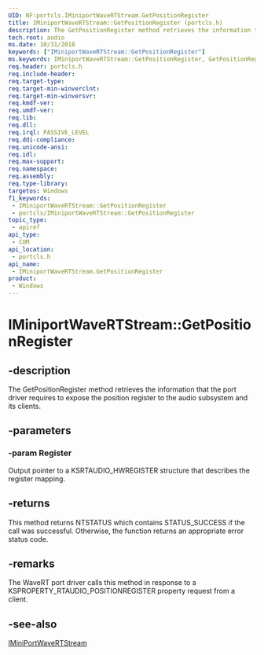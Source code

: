 ```yaml
---
UID: NF:portcls.IMiniportWaveRTStream.GetPositionRegister
title: IMiniportWaveRTStream::GetPositionRegister (portcls.h)
description: The GetPositionRegister method retrieves the information that the port driver requires to expose the position register to the audio subsystem and its clients.
tech.root: audio
ms.date: 10/31/2018
keywords: ["IMiniportWaveRTStream::GetPositionRegister"]
ms.keywords: IMiniportWaveRTStream::GetPositionRegister, GetPositionRegister, IMiniportWaveRTStream.GetPositionRegister, IMiniportWaveRTStream::GetPositionRegister, IMiniportWaveRTStream.GetPositionRegister
req.header: portcls.h
req.include-header: 
req.target-type: 
req.target-min-winverclnt: 
req.target-min-winversvr: 
req.kmdf-ver: 
req.umdf-ver: 
req.lib: 
req.dll: 
req.irql: PASSIVE_LEVEL
req.ddi-compliance: 
req.unicode-ansi: 
req.idl: 
req.max-support: 
req.namespace: 
req.assembly: 
req.type-library: 
targetos: Windows
f1_keywords:
 - IMiniportWaveRTStream::GetPositionRegister
 - portcls/IMiniportWaveRTStream::GetPositionRegister
topic_type:
 - apiref
api_type:
 - COM
api_location:
 - portcls.h
api_name:
 - IMiniportWaveRTStream.GetPositionRegister
product:
 - Windows
---
```


# IMiniportWaveRTStream::GetPositionRegister


## -description

The GetPositionRegister method retrieves the information that the port driver requires to expose the position register to the audio subsystem and its clients.

## -parameters

### -param Register

Output pointer to a KSRTAUDIO_HWREGISTER structure that describes the register mapping.

## -returns

This method returns NTSTATUS which contains STATUS_SUCCESS if the call was successful. Otherwise, the function returns an appropriate error status code.

## -remarks

The WaveRT port driver calls this method in response to a KSPROPERTY_RTAUDIO_POSITIONREGISTER property request from a client.

## -see-also

[IMiniPortWaveRTStream](nn-portcls-iminiportwavertstream.md)

